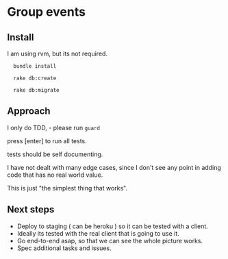 # Group events

## Install

I am using rvm, but its not required.

      bundle install

      rake db:create

      rake db:migrate



## Approach

I only do TDD, - please run `guard`

press [enter] to run all tests.

tests should be self documenting.

I have not dealt with many edge cases, since I don't see any point in adding code that has no real world value.

This is just "the simplest thing that works".

## Next steps

* Deploy to staging ( can be heroku ) so it can be tested with a client.
* Ideally its tested with the real client that is going to use it.
* Go end-to-end asap, so that we can see the whole picture works.
* Spec additional tasks and issues.
